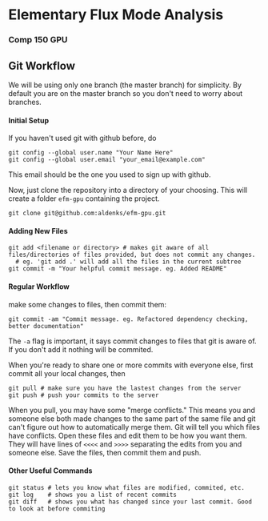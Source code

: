 # Elementary Flux Mode Analysis
### Comp 150 GPU

## Git Workflow
We will be using only one branch (the master branch) for simplicity. By default you are on the master branch so you don't need to worry about branches.

#### Initial Setup
If you haven't used git with github before, do
```
git config --global user.name "Your Name Here"
git config --global user.email "your_email@example.com"
```
This email should be the one you used to sign up with github.

Now, just clone the repository into a directory of your choosing. This will create a folder `efm-gpu` containing the project.
```
git clone git@github.com:aldenks/efm-gpu.git
```

#### Adding New Files
```
git add <filename or directory> # makes git aware of all files/directories of files provided, but does not commit any changes.
  # eg. 'git add .' will add all the files in the current subtree
git commit -m "Your helpful commit message. eg. Added README"
```

#### Regular Workflow
make some changes to files, then commit them:
```
git commit -am "Commit message. eg. Refactored dependency checking, better documentation"
```
The `-a` flag is important, it says commit changes to files that git is aware of. If you don't add it nothing will be commited.

When you're ready to share one or more commits with everyone else, first commit all your local changes, then
```
git pull # make sure you have the lastest changes from the server
git push # push your commits to the server
```

When you pull, you may have some "merge conflicts." This means you and someone else both made changes to the same part of the same file and git can't figure out how to automatically merge them.
Git will tell you which files have conflicts. Open these files and edit them to be how you want them. They will have lines of `<<<<` and `>>>>` separating the edits from you and someone else. Save the files, then commit them and push.

#### Other Useful Commands
```
git status # lets you know what files are modified, commited, etc.
git log    # shows you a list of recent commits
git diff   # shows you what has changed since your last commit. Good to look at before commiting
```

